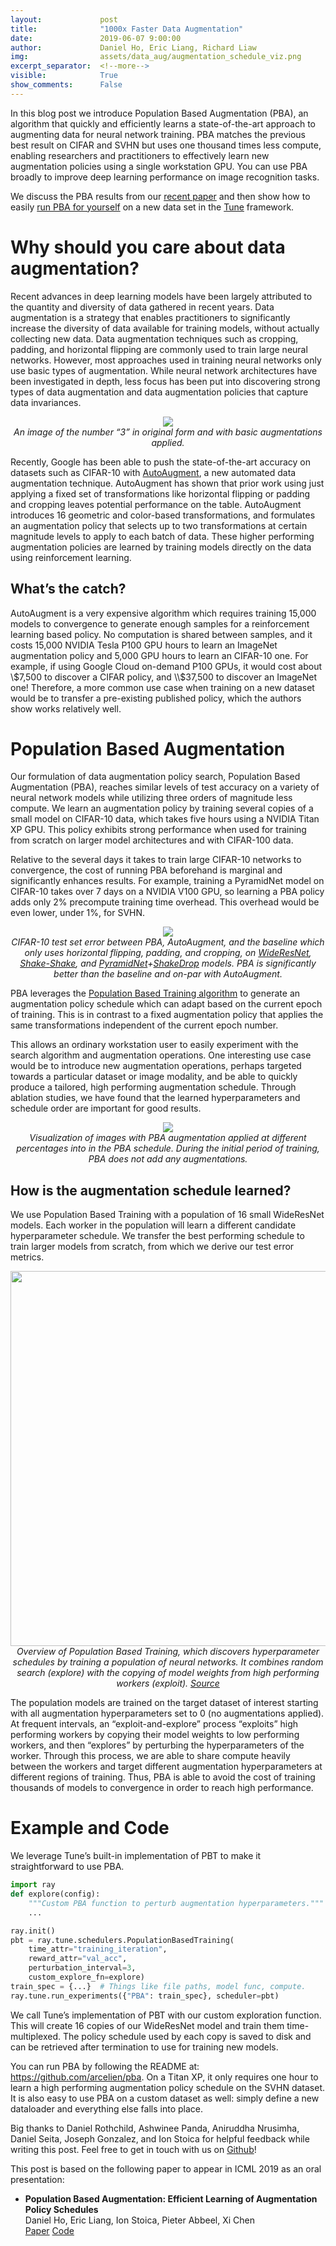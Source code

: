 ```yaml
---
layout:             post
title:              "1000x Faster Data Augmentation"
date:               2019-06-07 9:00:00
author:             Daniel Ho, Eric Liang, Richard Liaw
img:                assets/data_aug/augmentation_schedule_viz.png
excerpt_separator:  <!--more-->
visible:            True
show_comments:      False
---
```



In this blog post we introduce Population Based Augmentation (PBA), an
algorithm that quickly and efficiently learns a state-of-the-art approach to
augmenting data for neural network training. PBA matches the previous best
result on CIFAR and SVHN but uses one thousand times less compute, enabling
researchers and practitioners to effectively learn new augmentation policies
using a single workstation GPU. You can use PBA broadly to improve deep
learning performance on image recognition tasks.

We discuss the PBA results from our <a href="https://arxiv.org/abs/1905.05393.pdf">recent paper</a> and then show how
to easily <a href="https://github.com/arcelien/pba">run PBA for yourself</a> on
a new data set in the <a href="https://ray.readthedocs.io/en/latest/tune.html">Tune</a> framework.

<!--more-->

# Why should you care about data augmentation?

Recent advances in deep learning models have been largely attributed to the
quantity and diversity of data gathered in recent years. Data augmentation is a
strategy that enables practitioners to significantly increase the diversity of
data available for training models, without actually collecting new data. Data
augmentation techniques such as cropping, padding, and horizontal flipping are
commonly used to train large neural networks. However, most approaches used in
training neural networks only use basic types of augmentation. While neural
network architectures have been investigated in depth, less focus has been put
into discovering strong types of data augmentation and data augmentation
policies that capture data invariances.

<p style="text-align:center;">
    <img src="https://bair.berkeley.edu/static/blog/data_aug/basic_aug.png">
    <br>
<i>
An image of the number “3” in original form and with basic augmentations
applied.
</i>
</p>

Recently, Google has been able to push the state-of-the-art accuracy on
datasets such as CIFAR-10 with <a
href="https://arxiv.org/abs/1805.09501">AutoAugment</a>, a new automated data
augmentation technique. AutoAugment has shown that prior work using just
applying a fixed set of transformations like horizontal flipping or padding and
cropping leaves potential performance on the table. AutoAugment introduces 16
geometric and color-based transformations, and formulates an augmentation
policy that selects up to two transformations at certain magnitude levels to
apply to each batch of data. These higher performing augmentation policies are
learned by training models directly on the data using reinforcement learning.

## What’s the catch?

AutoAugment is a very expensive algorithm which requires training 15,000 models
to convergence to generate enough samples for a reinforcement learning based
policy. No computation is shared between samples, and it costs 15,000 NVIDIA
Tesla P100 GPU hours to learn an ImageNet augmentation policy and 5,000 GPU
hours to learn an CIFAR-10 one. For example, if using Google Cloud on-demand
P100 GPUs, it would cost about \\$7,500 to discover a CIFAR policy, and \\$37,500
to discover an ImageNet one! Therefore, a more common use case when training on
a new dataset would be to transfer a pre-existing published policy, which the
authors show works relatively well.

# Population Based Augmentation

Our formulation of data augmentation policy search, Population Based
Augmentation (PBA), reaches similar levels of test accuracy on a variety of
neural network models while utilizing three orders of magnitude less compute.
We learn an augmentation policy by training several copies of a small model on
CIFAR-10 data, which takes five hours using a NVIDIA Titan XP GPU. This policy
exhibits strong performance when used for training from scratch on larger model
architectures and with CIFAR-100 data.

Relative to the several days it takes to train large CIFAR-10 networks to
convergence, the cost of running PBA beforehand is marginal and significantly
enhances results. For example, training a PyramidNet model on CIFAR-10 takes
over 7 days on a NVIDIA V100 GPU, so learning a PBA policy adds only 2%
precompute training time overhead. This overhead would be even lower, under 1%,
for SVHN.

<p style="text-align:center;">
    <img src="https://bair.berkeley.edu/static/blog/data_aug/chart.png">
    <br>
<i>
CIFAR-10 test set error between PBA, AutoAugment, and the baseline which only
uses horizontal flipping, padding, and cropping, on <a
href="https://arxiv.org/abs/1605.07146">WideResNet</a>, <a
href="https://arxiv.org/abs/1705.07485">Shake-Shake</a>, and <a
href="https://arxiv.org/abs/1610.02915">PyramidNet</a>+<a
href="https://arxiv.org/abs/1802.02375">ShakeDrop</a> models. PBA is
significantly better than the baseline and on-par with AutoAugment.
</i>
</p>

PBA leverages the <a
href="https://deepmind.com/blog/population-based-training-neural-networks/">Population
Based Training algorithm</a> to generate an augmentation policy schedule which
can adapt based on the current epoch of training. This is in contrast to a
fixed augmentation policy that applies the same transformations independent of
the current epoch number.

This allows an ordinary workstation user to easily experiment with the search
algorithm and augmentation operations. One interesting use case would be to
introduce new augmentation operations, perhaps targeted towards a particular
dataset or image modality, and be able to quickly produce a tailored, high
performing augmentation schedule. Through ablation studies, we have found that
the learned hyperparameters and schedule order are important for good results.


<p style="text-align:center;">
    <img src="https://bair.berkeley.edu/static/blog/data_aug/augmentation_schedule_viz.png">
    <br>
<i>
Visualization of images with PBA augmentation applied at different percentages
into in the PBA schedule. During the initial period of training, PBA does not
add any augmentations.
</i>
</p>

## How is the augmentation schedule learned?

We use Population Based Training with a population of 16 small WideResNet
models. Each worker in the population will learn a different candidate
hyperparameter schedule. We transfer the best performing schedule to train
larger models from scratch, from which we derive our test error metrics.

<p style="text-align:center;">
    <img src="https://bair.berkeley.edu/static/blog/data_aug/pbt_visual.png"
    width="600">
    <br>
<i>
Overview of Population Based Training, which discovers hyperparameter schedules
by training a population of neural networks. It combines random search
(explore) with the copying of model weights from high performing workers
(exploit). <a
href="https://deepmind.com/blog/population-based-training-neural-networks/">Source</a>
</i>
</p>

The population models are trained on the target dataset of interest starting
with all augmentation hyperparameters set to 0 (no augmentations applied). At
frequent intervals, an “exploit-and-explore” process “exploits” high performing
workers by copying their model weights to low performing workers, and then
“explores” by perturbing the hyperparameters of the worker. Through this
process, we are able to share compute heavily between the workers and target
different augmentation hyperparameters at different regions of training. Thus,
PBA is able to avoid the cost of training thousands of models to convergence in
order to reach high performance.


# Example and Code

We leverage Tune’s built-in implementation of PBT to make it straightforward to
use PBA.


```python
import ray
def explore(config):
    """Custom PBA function to perturb augmentation hyperparameters."""
    ...

ray.init()
pbt = ray.tune.schedulers.PopulationBasedTraining(
    time_attr="training_iteration",
    reward_attr="val_acc",
    perturbation_interval=3,
    custom_explore_fn=explore)
train_spec = {...}  # Things like file paths, model func, compute.
ray.tune.run_experiments({"PBA": train_spec}, scheduler=pbt)
```

We call Tune’s implementation of PBT with our custom exploration function. This
will create 16 copies of our WideResNet model and train them time-multiplexed.
The policy schedule used by each copy is saved to disk and can be retrieved
after termination to use for training new models.

You can run PBA by following the README at: <a
href="https://github.com/arcelien/pba">https://github.com/arcelien/pba</a>. On
a Titan XP, it only requires one hour to learn a high performing augmentation
policy schedule on the SVHN dataset. It is also easy to use PBA on a custom
dataset as well: simply define a new dataloader and everything else falls into
place.

Big thanks to Daniel Rothchild, Ashwinee Panda, Aniruddha Nrusimha, Daniel
Seita, Joseph Gonzalez, and Ion Stoica for helpful feedback while writing this
post. Feel free to get in touch with us on <a
href="https://github.com/arcelien/pba">Github</a>!

This post is based on the following paper to appear in ICML 2019 as an oral
presentation:

- <b>Population Based Augmentation: Efficient Learning of Augmentation Policy Schedules</b><br>
  Daniel Ho, Eric Liang, Ion Stoica, Pieter Abbeel, Xi Chen<br>
  <a href="https://arxiv.org/abs/1905.05393">Paper</a> <a href="https://github.com/arcelien/pba">Code</a>
